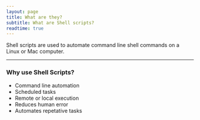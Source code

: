 ```yaml
---
layout: page
title: What are they?
subtitle: What are Shell scripts?
readtime: true
---
```


Shell scripts are used to automate command line shell commands on a Linux or Mac computer.

---
### Why use Shell Scripts?
- Command line automation
- Scheduled tasks
- Remote or local execution
- Reduces human error
- Automates repetative tasks